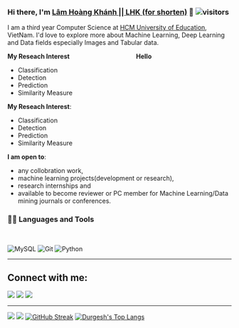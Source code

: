 ### Hi there, I'm [Lâm Hoàng Khánh || LHK (for shorten)](https://www.facebook.com/profile.php?id=100006585404772) 👋              ![visitors](https://visitor-badge.laobi.icu/badge?page_id=lhk1234.lhk1234)

I am a third year Computer Science at [HCM University of Education](https://www.facebook.com/FITHCMUE), VietNam. I'd love to explore more about Machine Learning, Deep Learning and Data fields especially Images and Tabular data.
<p align = "left">
  
**My Reseach Interest**&nbsp; &nbsp; &nbsp; &nbsp; &nbsp; &nbsp; &nbsp; &nbsp; &nbsp; &nbsp; &nbsp; &nbsp; &nbsp; &nbsp; &nbsp;&nbsp; &nbsp; &nbsp; &nbsp; &nbsp;**Hello**
- Classification
- Detection
- Prediction
- Similarity Measure
  
</p>

<p align = "center">
  
**My Reseach Interest**:
- Classification
- Detection
- Prediction
- Similarity Measure
  
</p>


 **I am open to**:

- any collobration work,
- machine learning projects(development or research),
- research internships and
- available to become reviewer or PC member for Machine Learning/Data mining journals or conferences.
### 👨‍💻 Languages and Tools

<br />

![MySQL](https://img.shields.io/badge/-MySQL-white?style=for-the-badge&logo=mysql)
![Git](https://img.shields.io/badge/-Git-black?style=for-the-badge&logo=github)
![Python](https://img.shields.io/badge/-Python-silver?style=for-the-badge&logo=python) 

----
## Connect with me:

<p align = "center">

[<img src="https://img.shields.io/badge/kaggle-%2312100E.svg?&style=for-the-badge&logo=kaggle&logoColor=white&color=black" />](https://www.kaggle.com/lmhongkhnh)
[<img src ="https://img.shields.io/badge/github-%23.svg?&style=for-the-badge&logo=www&logoColor=white%22&color=black"/>](https://github.com/lhk1234)
[<img src="https://img.shields.io/badge/linkedin-%2312100E.svg?&style=for-the-badge&logo=linkedin&logoColor=white&color=black"/>](https://www.linkedin.com/in/l%C3%A2m-ho%C3%A0ng-b093511a6/)
  
</p>

----
[<img src="https://github-profile-trophy.vercel.app/?username=lhk1234&row=2&column=3" />](https://github.com/ryo-ma/github-profile-trophy)
[<img src="https://github-readme-stats.vercel.app/api?username=lhk1234&theme=algolia&count_private=true&include_all_commits=true&show_icons=true" />](https://github.com/anuraghazra/github-readme-stats)
[![GitHub Streak](https://github-readme-streak-stats.herokuapp.com/?user=lhk1234&theme=dark)](https://github.com/DenverCoder1/github-readme-streak-stats)
[![Durgesh's Top Langs](https://github-readme-stats.vercel.app/api/top-langs/?username=lhk1234&theme=algolia&hide=Jupyter&layout=compact&show_icons=true)](https://github.com/anuraghazra/github-readme-stats)
